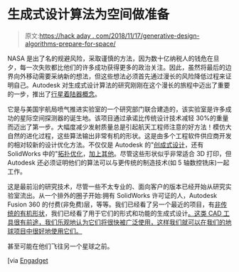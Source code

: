 # 生成式设计算法为空间做准备

> 原文:[https://hack aday . com/2018/11/17/generative-design-algorithms-prepare-for-space/](https://hackaday.com/2018/11/17/generative-design-algorithms-prepare-for-space/)

NASA 是出了名的规避风险，采取谨慎的方法，因为数十亿纳税人的钱危在旦夕，每一次失败都比他们的许多成功获得更多的政治关注。因此，虽然将最后的边界向外移动需要采纳新的想法，但这些想法必须首先通过漫长的风险降低过程来证明自己。Autodesk 对生成式设计算法的研究刚刚在这个漫长的旅程中迈出了重要的一步，推出了[行星着陆器概念](https://adsknews.autodesk.com/news/nasas-jet-propulsion-lab-teams-autodesk-explore-new-approaches-designing-interplanetary-lander)。

它是与美国宇航局喷气推进实验室的一个研究部门联合建造的，该实验室是许多成功的星际空间探测器的诞生地。该项目通过承诺比传统设计技术减轻 30%的重量而迈出了第一步。大幅度减少发射质量总是引起航天工程师注意的好方法！模仿大自然的进化过程，这些算法输出非常有机的形状。这是由多个工程软件供应商开发的相对较新的设计优化方法。不仅仅是 Autodesk 的"[创成式设计](https://www.autodesk.com/solutions/generative-design)，还有 SolidWorks 中的"[拓扑优化](https://blogs.solidworks.com/tech/2018/01/solidworks-2018-topology-study-influencing-factors.html)，[加上其他](https://www.onshape.com/cad-blog/partner-spotlight-generate-brings-advanced-design-topology-optimization-to-cad)。尽管这些形状似乎非常适合 3D 打印，但 Autodesk 还必须证明他们的算法可以与更传统的制造技术(如 5 轴数控铣床)一起工作。

这是最前沿的研究技术，尽管一些不太专业的、面向客户的版本已经开始从研究实验室流出。从一个排外的圈子开始:拥有 SolidWorks 许可证的人，Autodesk Fusion 360 的付费(非免费)层，等等。我们已经看了另一个最近的项目，有[非传统的有机形状](https://hackaday.com/2018/10/24/3d-printed-bridge-goes-dutch/)，我们已经看了用于它们的形式和功能的生成式设计[。这类 CAD 工具很有前途，我们乐观地认为它们将很快被广泛使用，这样我们就可以在我们的地球项目中很好地使用它们。](https://hackaday.com/2015/08/28/building-a-business-around-generative-design/)

甚至可能在他们飞往另一个星球之前。

[via [Engadget](https://www.engadget.com/2018/11/13/nasa-and-autodesk-testing-new-lander-designs/)